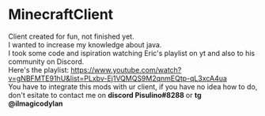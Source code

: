 # MinecraftClient
Client created for fun, not finished yet. <br>
I wanted to increase my knowledge about java. <br>
I took some code and ispiration watching Eric's playlist on yt and also to his community on Discord. <br>
Here's the playlist: https://www.youtube.com/watch?v=gNBFMTE91hU&list=PLxbv-Ej1VQMQS9M2qnmEQtp-qL3xcA4ua <br>
You have to integrate this mods with ur client, if you have no idea how to do, don't esitate to contact me on <b> discord Pisulino#8288 </b> or <b> tg @ilmagicodylan </b>
